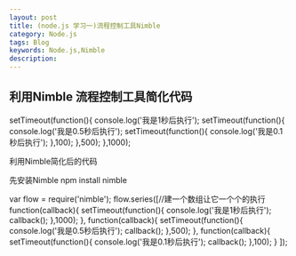 ```yaml
---
layout: post
title: (node.js 学习一)流程控制工具Nimble
category: Node.js
tags: Blog
keywords: Node.js,Nimble
description: 
---
```


## 利用Nimble 流程控制工具简化代码

setTimeout(function(){
	console.log('我是1秒后执行');
	setTimeout(function(){
		console.log('我是0.5秒后执行');
		setTimeout(function(){
			console.log('我是0.1秒后执行');
		},100);
	},500);
},1000);

利用Nimble简化后的代码

先安装Nimble
npm install nimble

var flow = require('nimble');
flow.series([//建一个数组让它一个个的执行
function(callback){
	setTimeout(function(){
		console.log('我是1秒后执行');
		callback();
	},1000);
},
function(callback){
	setTimeout(function(){
		console.log('我是0.5秒后执行');
		callback();
	},500);
},
function(callback){
	setTimeout(function(){
		console.log('我是0.1秒后执行');
		callback();
	},100);
}
]);





